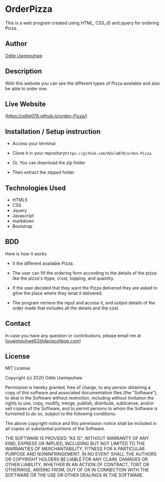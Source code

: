 # OrderPizza
This is a web program created using HTML, CSS,JS and jquery for ordering Pizza.

## Author

[Odile Uwimpuhwe](https://github.com/Odile078)

## Description


With this website you can see the different types of Pizza available and also be able to order one. 

## Live Website
(https://odile078.github.io/orden-Pizza/)


## Installation / Setup instruction
* Access your terminal

* Clone  it in  your repository```https://github.com/Odile078/orden-Pizza```

* Or, You can download the zip folder

* Then extract the zipped folder 

## Technologies Used

* HTML5
* CSS
* Jquery
* Javascript
* markdown
* Bootstrap


## BDD
Here is how it works

* It the different available Pizza.

* The user can fill the ordering form according to the details of the pizza like the pizza's ttype, crust, topping, and quantity.

* If the user decided that they want the Pizza delivered they are asked to gitve the place where they wnat it delivered.


* The program retrieve the input and access it, and output details of the order made that includes all the details and the cost.



## Contact

In case you have any question or contributions, please email me at [ouwimpuhwe62@daviscollege.com]

## License

MIT License

Copyright (c) 2020 Odile Uwimpuhwe

Permission is hereby granted, free of charge, to any person obtaining a copy
of this software and associated documentation files (the "Software"), to deal
in the Software without restriction, including without limitation the rights
to use, copy, modify, merge, publish, distribute, sublicense, and/or sell
copies of the Software, and to permit persons to whom the Software is
furnished to do so, subject to the following conditions:

The above copyright notice and this permission notice shall be included in all
copies or substantial portions of the Software.

THE SOFTWARE IS PROVIDED "AS IS", WITHOUT WARRANTY OF ANY KIND, EXPRESS OR
IMPLIED, INCLUDING BUT NOT LIMITED TO THE WARRANTIES OF MERCHANTABILITY,
FITNESS FOR A PARTICULAR PURPOSE AND NONINFRINGEMENT. IN NO EVENT SHALL THE
AUTHORS OR COPYRIGHT HOLDERS BE LIABLE FOR ANY CLAIM, DAMAGES OR OTHER
LIABILITY, WHETHER IN AN ACTION OF CONTRACT, TORT OR OTHERWISE, ARISING FROM,
OUT OF OR IN CONNECTION WITH THE SOFTWARE OR THE USE OR OTHER DEALINGS IN THE
SOFTWARE.